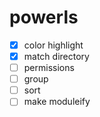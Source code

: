 # powerls

- [x] color highlight
- [x] match directory
- [ ] permissions
- [ ] group
- [ ] sort
- [ ] make moduleify
